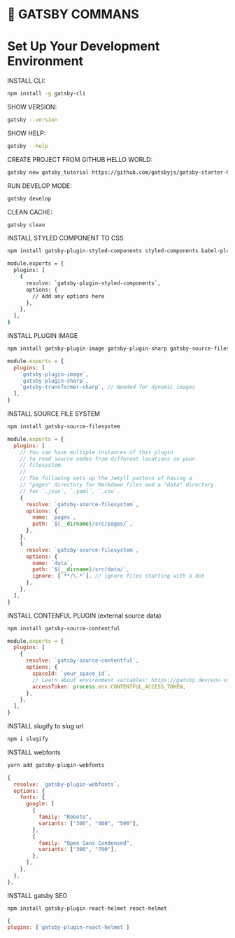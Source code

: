 # 🚀 GATSBY COMMANS

# Set Up Your Development Environment

INSTALL CLI:
```sh
npm install -g gatsby-cli
```

SHOW VERSION:
```sh
gatsby --version
```

SHOW HELP:
```sh
gatsby --help
```

CREATE PROJECT FROM GITHUB HELLO WORLD:
```sh
gatsby new gatsby_tutorial https://github.com/gatsbyjs/gatsby-starter-hello-world
```

RUN DEVELOP MODE:
```sh
gatsby develop
```

CLEAN CACHE:
```sh
gatsby clean
```

INSTALL STYLED COMPONENT TO CSS
```sh
npm install gatsby-plugin-styled-components styled-components babel-plugin-styled-components
```
```sh
module.exports = {
  plugins: [
    {
      resolve: `gatsby-plugin-styled-components`,
      options: {
        // Add any options here
      },
    },
  ],
}
```

INSTALL PLUGIN IMAGE
```sh
npm install gatsby-plugin-image gatsby-plugin-sharp gatsby-source-filesystem gatsby-transformer-sharp
```
```js
module.exports = {
  plugins: [
    `gatsby-plugin-image`,
    `gatsby-plugin-sharp`,
    `gatsby-transformer-sharp`, // Needed for dynamic images
  ],
}
```

INSTALL SOURCE FILE SYSTEM
```sh
npm install gatsby-source-filesystem
```
```js
module.exports = {
  plugins: [
    // You can have multiple instances of this plugin
    // to read source nodes from different locations on your
    // filesystem.
    //
    // The following sets up the Jekyll pattern of having a
    // "pages" directory for Markdown files and a "data" directory
    // for `.json`, `.yaml`, `.csv`.
    {
      resolve: `gatsby-source-filesystem`,
      options: {
        name: `pages`,
        path: `${__dirname}/src/pages/`,
      },
    },
    {
      resolve: `gatsby-source-filesystem`,
      options: {
        name: `data`,
        path: `${__dirname}/src/data/`,
        ignore: [`**/\.*`], // ignore files starting with a dot
      },
    },
  ],
}
```

INSTALL CONTENFUL PLUGIN (external source data) 
```sh
npm install gatsby-source-contentful
```
```js
module.exports = {
  plugins: [
    {
      resolve: `gatsby-source-contentful`,
      options: {
        spaceId: `your_space_id`,
        // Learn about environment variables: https://gatsby.dev/env-vars
        accessToken: process.env.CONTENTFUL_ACCESS_TOKEN,
      },
    },
  ],
}
```

INSTALL slugify to slug url 
```sh
npm i slugify
```

INSTALL webfonts
```sh
yarn add gatsby-plugin-webfonts
```
```js
{
  resolve: `gatsby-plugin-webfonts`,
  options: {
    fonts: {
      google: [
        {
          family: "Roboto",
          variants: ["300", "400", "500"],
        },
        {
          family: "Open Sans Condensed",
          variants: ["300", "700"],
        },
      ],
    },
  },
},
```

INSTALL gatsby SEO
```sh
npm install gatsby-plugin-react-helmet react-helmet
```
```js
{
plugins: [`gatsby-plugin-react-helmet`]
```